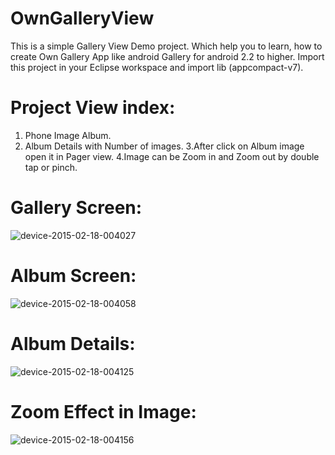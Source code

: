 # OwnGalleryView

This is a simple Gallery View Demo project. Which help you to learn, how to create Own Gallery App like android Gallery for android 2.2 to higher. Import this project in your Eclipse workspace and import lib (appcompact-v7).

# Project View index: 
1. Phone Image Album. 
2. Album Details with Number of images.
3.After click on Album image open it in Pager view.
4.Image can be Zoom in and Zoom out by double tap or pinch.

# Gallery Screen:
![device-2015-02-18-004027](https://cloud.githubusercontent.com/assets/10453203/6235363/f4704b50-b707-11e4-8217-bea5e0174068.png)

# Album Screen:
![device-2015-02-18-004058](https://cloud.githubusercontent.com/assets/10453203/6235390/1ff038a8-b708-11e4-96de-db51017190f4.png)

# Album Details:
![device-2015-02-18-004125](https://cloud.githubusercontent.com/assets/10453203/6235414/47445164-b708-11e4-9c4d-e8d9e1caa8e0.png)

# Zoom Effect in Image:
![device-2015-02-18-004156](https://cloud.githubusercontent.com/assets/10453203/6235434/658a1b4a-b708-11e4-840c-1717a28c1cfc.png)
